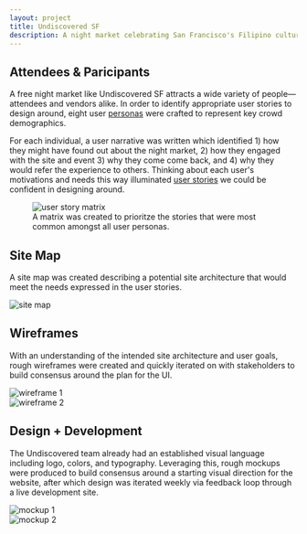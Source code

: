 ```yaml
---
layout: project
title: Undiscovered SF
description: A night market celebrating San Francisco's Filipino cultural district
---
```


## Attendees & Paricipants

A free night market like Undiscovered SF attracts a wide variety of people—attendees and vendors alike. In order to identify appropriate user stories to design around, eight user <a href="https://drive.google.com/drive/folders/0Bz7oHkoJk9Q4bW9jQV9JNkZNNXM?usp=sharing" target="_blank">personas</a> were crafted to represent key crowd demographics.

For each individual, a user narrative was written which identified 1) how they might have found out about the night market, 2) how they engaged with the site and event 3) why they come come back, and 4) why they would refer the experience to others. Thinking about each user's motivations and needs this way illuminated <a href="https://docs.google.com/spreadsheets/d/1CWypn2WwdE6hD4mNstqmZviSVQoumf1EKT7pt7SqpWU/edit?usp=sharing" target="_blank">user stories</a> we could be confident in designing around.

<figure >
  <img src="/images/undscvrd/user-story-matrix.jpg" alt="user story matrix">
  <figcaption>A matrix was created to prioritze the stories that were most common amongst all user personas.</figcaption>
</figure>


## Site Map

A site map was created describing a potential site architecture that would meet the needs expressed in the user stories.

<img src="/images/undscvrd/site-map.jpg" alt="site map">

## Wireframes

With an understanding of the intended site architecture and user goals, rough wireframes were created and quickly iterated on with stakeholders to build consensus around the plan for the UI.




<div class="img-collection-row">
  <div class="img-collection-item">
    <img class="light-border" src="/images/undscvrd/wires-1.jpg" alt="wireframe 1">
  </div>
  <div class="img-collection-item">
    <img class="light-border" src="/images/undscvrd/wires-2.jpg" alt="wireframe 2">
  </div>
</div>

## Design + Development

The Undiscovered team already had an established visual language including logo, colors, and typography. Leveraging this, rough mockups were produced to build consensus around a starting visual direction for the website, after which design was iterated weekly via feedback loop through a live development site.

<div class="img-collection-row">
  <div class="img-collection-item">
    <img src="/images/undscvrd/mockup-event-a.jpg" alt="mockup 1">
  </div>
  <div class="img-collection-item">
    <img src="/images/undscvrd/mockup-event-b.jpg" alt="mockup 2">
  </div>
</div>
